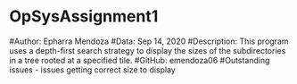 # OpSysAssignment1
#Author: Epharra Mendoza 
#Data: Sep 14, 2020 
#Description: This program uses a depth-first search strategy to display the sizes of the subdirectories in a tree rooted at a specified tile. 
#GitHub: emendoza06 
#Outstanding issues - issues getting correct size to display

